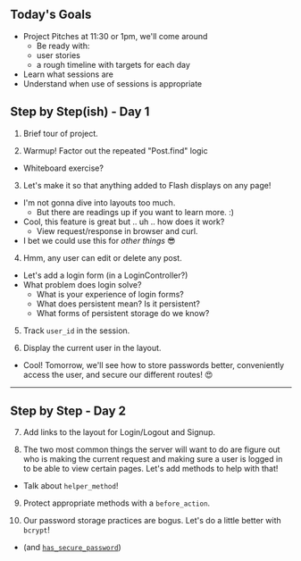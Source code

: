 
## Today's Goals

* Project Pitches at 11:30 or 1pm, we'll come around
  * Be ready with:
  * user stories
  * a rough timeline with targets for each day
* Learn what sessions are
* Understand when use of sessions is appropriate

## Step by Step(ish) - Day 1

1. Brief tour of project.

2. Warmup! Factor out the repeated "Post.find" logic
  * Whiteboard exercise?

3. Let's make it so that anything added to Flash
   displays on any page!
  * I'm not gonna dive into layouts too much.
    * But there are readings up if you want to learn more. :)
  * Cool, this feature is great but .. uh .. how does it work?
    * View request/response in browser and curl.
  * I bet we could use this for *other things* 😎

4. Hmm, any user can edit or delete any post.
  * Let's add a login form (in a LoginController?)
  * What problem does login solve?
    * What is your experience of login forms?
    * What does persistent mean? Is it persistent?
    * What forms of persistent storage do we know?

5. Track `user_id` in the session.

6. Display the current user in the layout.
  * Cool! Tomorrow, we'll see how to store passwords
    better, conveniently access the user, and secure
    our different routes! 😍

---

## Step by Step - Day 2

7. Add links to the layout for Login/Logout and Signup.

8. The two most common things the server will want to do are figure out
   who is making the current request and making sure a user is logged in
   to be able to view certain pages. Let's add methods to help with that!
  * Talk about `helper_method`!

9. Protect appropriate methods with a `before_action`.

10. Our password storage practices are bogus. Let's do a little better with `bcrypt`!
  * (and [`has_secure_password`][hsp])

[hsp]: http://api.rubyonrails.org/classes/ActiveModel/SecurePassword/ClassMethods.html
